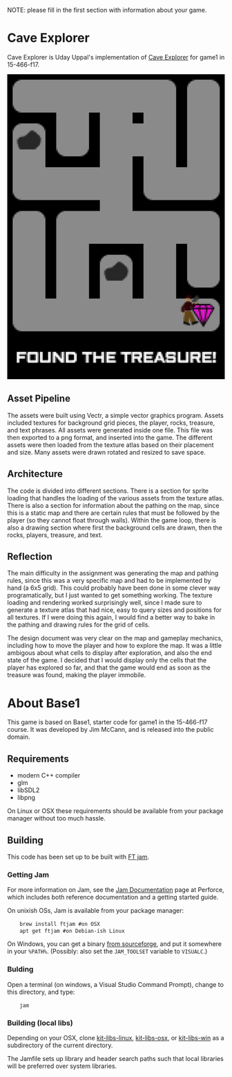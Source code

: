 NOTE: please fill in the first section with information about your game.

# Cave Explorer

Cave Explorer is Uday Uppal's implementation of [Cave Explorer](http://graphics.cs.cmu.edu/courses/15-466-f17/game1-designs/aluo/) for game1 in 15-466-f17.

![Image](screenshots/Game1ScreenShot4.png?raw=true "Image")

## Asset Pipeline

The assets were built using Vectr, a simple vector graphics program. Assets included textures for background grid pieces, the player, rocks, treasure, and text phrases. All assets were generated inside one file. This file was then exported to a png format, and inserted into the game. The different assets were then loaded from the texture atlas based on their placement and size. Many assets were drawn rotated and resized to save space.

## Architecture

The code is divided into different sections. There is a section for sprite loading that handles the loading of the various assets from the texture atlas. There is also a section for information about the pathing on the map, since this is a static map and there are certain rules that must be followed by the player (so they cannot float through walls). Within the game loop, there is also a drawing section where first the background cells are drawn, then the rocks, players, treasure, and text. 

## Reflection

The main difficulty in the assignment was generating the map and pathing rules, since this was a very specific map and had to be implemented by hand (a 6x5 grid). This could probably have been done in some clever way programatically, but I just wanted to get something working. The texture loading and rendering worked surprisingly well, since I made sure to generate a texture atlas that had nice, easy to query sizes and positions for all textures. If I were doing this again, I would find a better way to bake in the pathing and drawing rules for the grid of cells.

The design document was very clear on the map and gameplay mechanics, including how to move the player and how to explore the map. It was a little ambigous about what cells to display after exploration, and also the end state of the game. I decided that I would display only the cells that the player has explored so far, and that the game would end as soon as the treasure was found, making the player immobile.

# About Base1

This game is based on Base1, starter code for game1 in the 15-466-f17 course. It was developed by Jim McCann, and is released into the public domain.

## Requirements

 - modern C++ compiler
 - glm
 - libSDL2
 - libpng

On Linux or OSX these requirements should be available from your package manager without too much hassle.

## Building

This code has been set up to be built with [FT jam](https://www.freetype.org/jam/).

### Getting Jam

For more information on Jam, see the [Jam Documentation](https://www.perforce.com/documentation/jam-documentation) page at Perforce, which includes both reference documentation and a getting started guide.

On unixish OSs, Jam is available from your package manager:
```
	brew install ftjam #on OSX
	apt get ftjam #on Debian-ish Linux
```

On Windows, you can get a binary [from sourceforge](https://sourceforge.net/projects/freetype/files/ftjam/2.5.2/ftjam-2.5.2-win32.zip/download),
and put it somewhere in your `%PATH%`.
(Possibly: also set the `JAM_TOOLSET` variable to `VISUALC`.)

### Bulding
Open a terminal (on windows, a Visual Studio Command Prompt), change to this directory, and type:
```
	jam
```

### Building (local libs)

Depending on your OSX, clone 
[kit-libs-linux](https://github.com/ixchow/kit-libs-linux),
[kit-libs-osx](https://github.com/ixchow/kit-libs-osx),
or [kit-libs-win](https://github.com/ixchow/kit-libs-win)
as a subdirectory of the current directory.

The Jamfile sets up library and header search paths such that local libraries will be preferred over system libraries.
